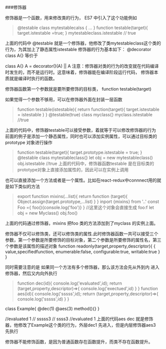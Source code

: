 ###修饰器

修饰器是一个函数，用来修改类的行为， ES7 中引入了这个功能例如
> @testable
    class mytestablecalss {
        ...
    }
    function testable(target){
        target.istestable =true;
    }
    mytestableclass.istestable  // true


 上面的代码中 @testable 就是一个修饰器，他修改了类mytestableclass这个类的行为，为其加上了静态属性istestable
  修饰器的行为基本如下： 
  @decorator
  class A{} 等价于

class A{}
A = decorator()(A) || A
注意：修饰器对类的行为的改变就在代码编译时发生的，而不是运行时。这意味着，修饰器能在编译阶段运行代码， 修饰器本质就是编译时执行的函数。

修饰器函数第一个参数就是要所要修饰的目标类，
function testable(target)

如果觉得一个参数不够用，可以在修饰器外面在封装一层函数
> function testable(istestable){
    return function(target){
        target.istestable = istestable
    }
}
@testable(true)
class myclass{}
myclass.istestable //true

上面的代码中，修饰器testable可以接受参数，着就等于可以修改修饰器的行为
前面的例子是添加一个静态属性，同时也可以添加实例属性，可以通过目标类的prototype 对象进行操作
> function testable(target){
    target.prototype.istestable = true;
}
@testable
class mytestableclass{}
let obj = new mytestableclass()
obj.istestable //true
上面的代码中，修饰器函数testable 是在目标类的prototype对象上直接添加属性的，因此可以在实例上调用

也可以直接添加一个方法或者是一个属性。比如在react-redux中connnect用的就是如下类似的方法


>export function mixins(...list){
    return function (target){
        Object.assign(target.prototype,...list)
    }
}
inport {mixins} from '..'
const Foo ={
    foo(){console.log('foo')}
} //这里这个对象会直接生成 foo:f
let obj = new Myclass()
obj.foo()

上面的代码通过修饰器，mixins 把foo 类的方法添加到了myclass 的实例上面。



修饰器不仅可以修饰类，还可以修饰类的属性.此时修饰器函数一共可以接受三个参数，第一个参数是所要修饰的目标对象，第二个参数是所要修饰的属性名，第三个参数是该属性的描述对象
function readonly(target,property,descriptor){
    {
        value,specifiedfunction,
        enumerable:false,
        configurable:true,
        writable:true
    }
}


同时需要注意的是 如果同一个方法有多个修饰器，那么该方法会先从外到内 进入修饰器，然后又内向外执行 
> function dec(id){
console.log('evaluated',id);
  return (target,property,descriptor)=>{
  console.log('exectued',id)
  }
}
function aes(id){
console.log('sssss',id);
  return (target,property,descriptor)=>{
  console.log('sssss',id)
  }
}

class Example{
	@dec(1)
  	@aes(3)
  	method(){}
}  


//evaluated 1 
// sssss3
// ssss3
//evaluated 1
上面的代码aes dec 就是修饰器，他修改了Example这个类的行为，外层dec1 先进入，但是内层修饰器aes3 先执行 

修饰器不能修饰函数，是因为普通函数存在函数提升，而类不存在函数提升。
